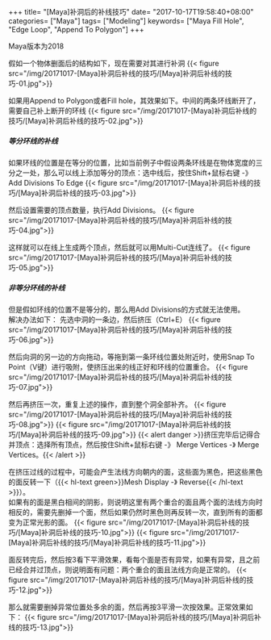 +++
title= "[Maya]补洞后的补线技巧"
date= "2017-10-17T19:58:40+08:00"
categories= ["Maya"]
tags= ["Modeling"]
keywords= ["Maya Fill Hole", "Edge Loop", "Append To Polygon"]
+++

Maya版本为2018

假如一个物体删面后的结构如下，现在需要对其进行补洞
{{< figure src="/img/20171017-[Maya]补洞后补线的技巧/[Maya]补洞后补线的技巧-01.jpg">}}

如果用Append to Polygon或者Fill hole，其效果如下。中间的两条环线断开了，需要自己补上断开的环线
{{< figure src="/img/20171017-[Maya]补洞后补线的技巧/[Maya]补洞后补线的技巧-02.jpg">}}

##### 等分环线的补线
如果环线的位置是在等分的位置，比如当前例子中假设两条环线是在物体宽度的三分之一处，那么可以线上添加等分的顶点：选中线后，按住Shift+鼠标右键 -》 Add Divisions To Edge
{{< figure src="/img/20171017-[Maya]补洞后补线的技巧/[Maya]补洞后补线的技巧-03.jpg">}}

然后设置需要的顶点数量，执行Add Divisions。
{{< figure src="/img/20171017-[Maya]补洞后补线的技巧/[Maya]补洞后补线的技巧-04.jpg">}}

这样就可以在线上生成两个顶点，然后就可以用Multi-Cut连线了。
{{< figure src="/img/20171017-[Maya]补洞后补线的技巧/[Maya]补洞后补线的技巧-05.jpg">}}

##### 非等分环线的补线
但是假如环线的位置不是等分的，那么用Add Divisions的方式就无法使用。  
解决办法如下：
先选中洞的一条边，然后挤压（Ctrl+E）
{{< figure src="/img/20171017-[Maya]补洞后补线的技巧/[Maya]补洞后补线的技巧-06.jpg">}}

然后向洞的另一边的方向拖动，等拖到第一条环线位置处附近时，使用Snap To Point（V键）进行吸附，使挤压出来的线正好和环线的位置重合。
{{< figure src="/img/20171017-[Maya]补洞后补线的技巧/[Maya]补洞后补线的技巧-07.jpg">}}

然后再挤压一次，重复上述的操作，直到整个洞全部补齐。
{{< figure src="/img/20171017-[Maya]补洞后补线的技巧/[Maya]补洞后补线的技巧-08.jpg">}}
{{< figure src="/img/20171017-[Maya]补洞后补线的技巧/[Maya]补洞后补线的技巧-09.jpg">}}
{{< alert danger >}}挤压完毕后记得合并顶点：选择所有顶点，然后按住Shift+鼠标右键 -》 Merge Vertices -》 Merge Vertices。{{< /alert >}}

在挤压过线的过程中，可能会产生法线方向朝内的面，这些面为黑色，把这些黑色的面反转一下（{{< hl-text green>}}Mesh Display -》 Reverse{{< /hl-text >}}）。  
如果有的面是黑白相间的阴影，则说明这里有两个重合的面且两个面的法线方向时相反的，需要先删掉一个面，然后如果仍然时黑色则再反转一次，直到所有的面都变为正常光影的面。
{{< figure src="/img/20171017-[Maya]补洞后补线的技巧/[Maya]补洞后补线的技巧-10.jpg">}}
{{< figure src="/img/20171017-[Maya]补洞后补线的技巧/[Maya]补洞后补线的技巧-11.jpg">}}

面反转完后，然后按3看下平滑效果，看每个面是否有异常，如果有异常，且之前已经合并过顶点，则说明面有问题：两个重合的面且法线方向是正常的。
{{< figure src="/img/20171017-[Maya]补洞后补线的技巧/[Maya]补洞后补线的技巧-12.jpg">}}

那么就需要删掉异常位置处多余的面，然后再按3平滑一次按效果。正常效果如下：
{{< figure src="/img/20171017-[Maya]补洞后补线的技巧/[Maya]补洞后补线的技巧-13.jpg">}}